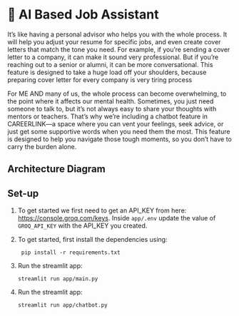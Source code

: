 # 📧 AI Based Job Assistant

It’s like having a personal advisor who helps you with the whole process. It will help you adjust your resume for specific jobs, and even create cover letters that match the tone you need. For example, if you’re sending a cover letter to a company, it can make it sound very professional. But if you’re reaching out to a senior or alumni, it can be more conversational.
This feature is designed to take a huge load off your shoulders, because preparing cover letter for every company is very tiring process

For ME AND many of us, the whole process can become overwhelming, to the point where it affects our mental health. Sometimes, you just need someone to talk to, but it’s not always easy to share your thoughts with mentors or teachers. That’s why we’re including a chatbot feature in CAREERLINK—a space where you can vent your feelings, seek advice, or just get some supportive words when you need them the most. This feature is designed to help you navigate those tough moments, so you don’t have to carry the burden alone.

## Architecture Diagram

## Set-up

1. To get started we first need to get an API_KEY from here: https://console.groq.com/keys. Inside `app/.env` update the value of `GROQ_API_KEY` with the API_KEY you created.

2. To get started, first install the dependencies using:
   ```commandline
    pip install -r requirements.txt
   ```
3. Run the streamlit app:
   ```commandline
   streamlit run app/main.py
   ```

4. Run the streamlit app:
   ```commandline
   streamlit run app/chatbot.py
   ```

